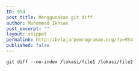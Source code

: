 ```yaml
---
ID: 954
post_title: Menggunakan git diff
author: Muhammad Ikhsan
post_excerpt: ""
layout: snippet
permalink: http://belajarpemrograman.org/?p=954
published: false
---
```

~~~~~~~~~~~~~~~~~~~~~~~~~~~~~~~~~~~~~~~~~~~~~~~~~~ {.language-bash}
git diff --no-index /lokasi/file1 /lokasi/file2
~~~~~~~~~~~~~~~~~~~~~~~~~~~~~~~~~~~~~~~~~~~~~~~~~~